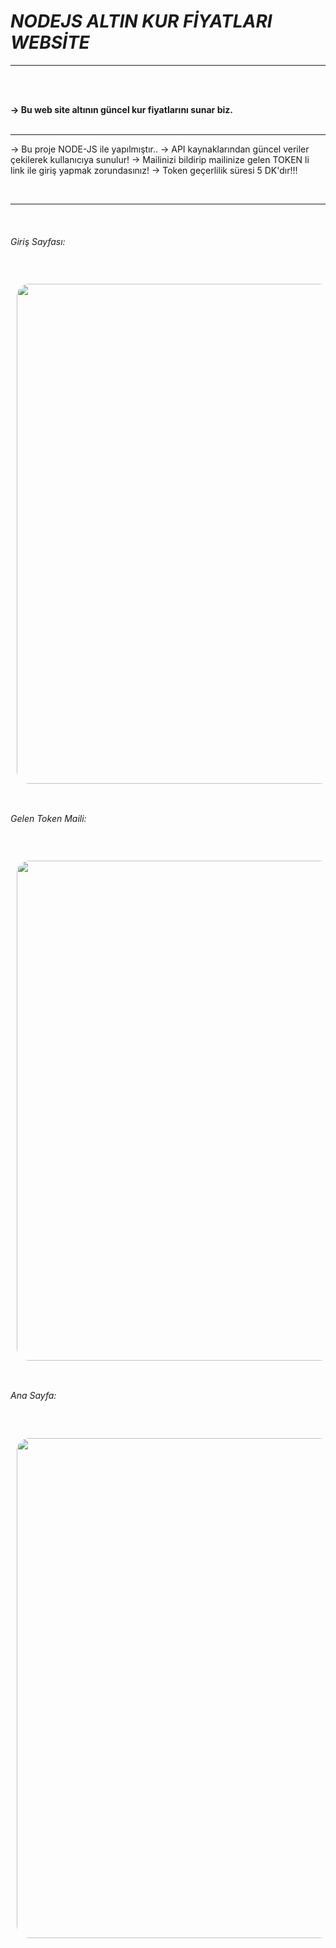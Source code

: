 # ***NODEJS ALTIN KUR FİYATLARI WEBSİTE***

<hr>
<br><br>

<b>-> Bu web site altının güncel kur fiyatlarını sunar biz. </b>
<br><br><hr>

-> Bu proje NODE-JS ile yapılmıştır..
-> API kaynaklarından güncel veriler çekilerek kullanıcıya sunulur!
-> Mailinizi bildirip mailinize gelen TOKEN li link ile giriş yapmak zorundasınız!
-> Token geçerlilik süresi 5 DK'dır!!!
<br>



<br><hr><br>
<p align="center">
    <h6>Giriş Sayfası:</h6><br>
    <img src="/images/giris.png" style="border-radius: 30px;padding:10px " width="800"> <br><br>
    <h6>Gelen Token Maili:</h6><br>
    <img src="/images/mail.png" style="border-radius: 30px;padding:10px " width="800"><br><br>
    <h6>Ana Sayfa:</h6><br>
    <img src="/images/home.png" style="border-radius: 30px;padding:10px " width="800">  
</p>